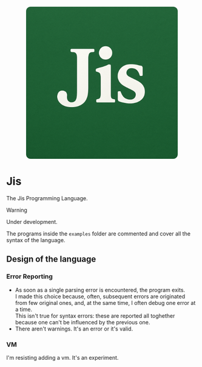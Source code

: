 <p align="center">
  <img src="jis-logo.png" alt="Jis logo" width="400" style="border-radius: 12px;">
</p>

# Jis
The Jis Programming Language.

> [!WARNING]
> Under development.

The programs inside the `examples` folder are commented and cover all the syntax of the language.

## Design of the language

### Error Reporting
- As soon as a single parsing error is encountered, the program exits.  
I made this choice because, often, subsequent errors are originated from few original ones,
and, at the same time, I often debug one error at a time.  
This isn't true for syntax errors: these are reported all toghether because one can't be influenced by the
previous one.  
- There aren't warnings. It's an error or it's valid.

### VM
I'm resisting adding a vm. It's an experiment.
